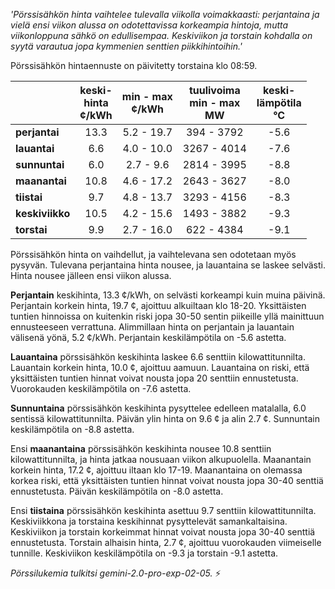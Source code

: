 *'Pörssisähkön hinta vaihtelee tulevalla viikolla voimakkaasti: perjantaina ja vielä ensi viikon alussa on odotettavissa korkeampia hintoja, mutta viikonloppuna sähkö on edullisempaa. Keskiviikon ja torstain kohdalla on syytä varautua jopa kymmenien senttien piikkihintoihin.'*


Pörssisähkön hintaennuste on päivitetty torstaina klo 08:59.

|    | keski-<br>hinta<br>¢/kWh | min - max<br>¢/kWh | tuulivoima<br>min - max<br>MW | keski-<br>lämpötila<br>°C |
|:---|:---:|:---:|:---:|:---:|
| **perjantai** | 13.3 | 5.2 - 19.7 | 394 - 3792 | -5.6 |
| **lauantai** | 6.6 | 4.0 - 10.0 | 3267 - 4014 | -7.6 |
| **sunnuntai** | 6.0 | 2.7 - 9.6 | 2814 - 3995 | -8.8 |
| **maanantai** | 10.8 | 4.6 - 17.2 | 2643 - 3627 | -8.0 |
| **tiistai** | 9.7 | 4.8 - 13.7 | 3293 - 4156 | -8.3 |
| **keskiviikko** | 10.5 | 4.2 - 15.6 | 1493 - 3882 | -9.3 |
| **torstai** | 9.9 | 2.7 - 16.0 | 622 - 4384 | -9.1 |

Pörssisähkön hinta on vaihdellut, ja vaihtelevana sen odotetaan myös pysyvän. Tulevana perjantaina hinta nousee, ja lauantaina se laskee selvästi. Hinta nousee jälleen ensi viikon alussa.

**Perjantain** keskihinta, 13.3 ¢/kWh, on selvästi korkeampi kuin muina päivinä. Perjantain korkein hinta, 19.7 ¢, ajoittuu alkuiltaan klo 18-20. Yksittäisten tuntien hinnoissa on kuitenkin riski jopa 30-50 sentin piikeille yllä mainittuun ennusteeseen verrattuna. Alimmillaan hinta on perjantain ja lauantain välisenä yönä, 5.2 ¢/kWh. Perjantain keskilämpötila on -5.6 astetta.

**Lauantaina** pörssisähkön keskihinta laskee 6.6 senttiin kilowattitunnilta. Lauantain korkein hinta, 10.0 ¢, ajoittuu aamuun. Lauantaina on riski, että yksittäisten tuntien hinnat voivat nousta jopa 20 senttiin ennustetusta. Vuorokauden keskilämpötila on -7.6 astetta.

**Sunnuntaina** pörssisähkön keskihinta pysyttelee edelleen matalalla, 6.0 sentissä kilowattitunnilta. Päivän ylin hinta on 9.6 ¢ ja alin 2.7 ¢. Sunnuntain keskilämpötila on -8.8 astetta.

Ensi **maanantaina** pörssisähkön keskihinta nousee 10.8 senttiin kilowattitunnilta, ja hinta jatkaa nousuaan viikon alkupuolella. Maanantain korkein hinta, 17.2 ¢, ajoittuu iltaan klo 17-19. Maanantaina on olemassa korkea riski, että yksittäisten tuntien hinnat voivat nousta jopa 30-40 senttiä ennustetusta. Päivän keskilämpötila on -8.0 astetta.

Ensi **tiistaina** pörssisähkön keskihinta asettuu 9.7 senttiin kilowattitunnilta. Keskiviikkona ja torstaina keskihinnat pysyttelevät samankaltaisina. Keskiviikon ja torstain korkeimmat hinnat voivat nousta jopa 30-40 senttiä ennustetusta. Torstain alhaisin hinta, 2.7 ¢, ajoittuu vuorokauden viimeiselle tunnille. Keskiviikon keskilämpötila on -9.3 ja torstain -9.1 astetta.

*Pörssilukemia tulkitsi gemini-2.0-pro-exp-02-05.* ⚡️

